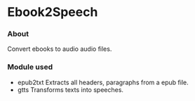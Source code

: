 # Ebook2Speech
### About
Convert ebooks to audio audio files.
### Module used
* epub2txt
  Extracts all headers, paragraphs from a epub file.
* gtts
  Transforms texts into speeches.
